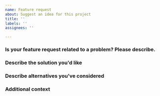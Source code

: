 ```yaml
---
name: Feature request
about: Suggest an idea for this project
title: ''
labels: ''
assignees: ''

---
```


<!-- Please search for open issues that relate to the same feature before opening a new one. -->

### Is your feature request related to a problem? Please describe.
<!-- A clear and concise description of what the problem is. Ex. I'm always frustrated when [...] -->


### Describe the solution you'd like
<!-- A clear and concise description of what you want to happen. -->


### Describe alternatives you've considered
<!-- A clear and concise description of any alternative solutions or features you've considered. -->


### Additional context
<!-- Add any other context or screenshots about the feature request here. -->
